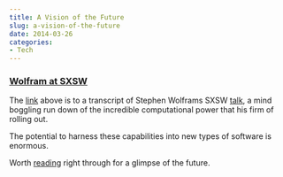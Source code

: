 ```yaml
---
title: A Vision of the Future
slug: a-vision-of-the-future
date: 2014-03-26
categories: 
- Tech
---
```

### [Wolfram at SXSW][stephenwolfram]

The [link][stephenwolfram] above is to a transcript of Stephen Wolframs SXSW [talk][stephenwolfram], a mind boggling run down of the incredible computational power that his firm of rolling out.

The potential to harness these capabilities into new types of software is enormous.

Worth [reading][stephenwolfram] right through for a glimpse of the future.

[stephenwolfram]: http://blog.stephenwolfram.com/2014/03/injecting-computation-everywhere-a-sxsw-update/
